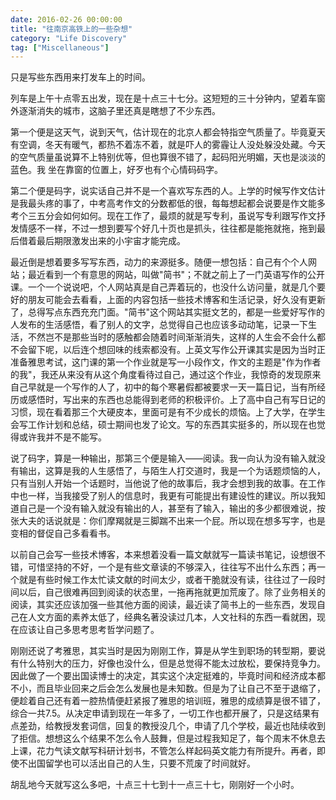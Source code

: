 ```yaml
---
date: 2016-02-26 00:00:00
title: "往南京高铁上的一些杂想"
category: "Life Discovery"
tag: ["Miscellaneous"]
---
```


只是写些东西用来打发车上的时间。

列车是上午十点零五出发，现在是十点三十七分。这短短的三十分钟内，望着车窗外逐渐消失的城市，这脑子里还真是瞎想了不少东西。

第一个便是这天气，说到天气，估计现在的北京人都会特指空气质量了。毕竟夏天有空调，冬天有暖气，都热不着冻不着，就是吓人的雾霾让人没处躲没处藏。今天的空气质量虽说算不上特别优等，但也算很不错了，起码阳光明媚，天也是淡淡的蓝色。我 坐在靠窗的位置上，好歹也有个心情码码字。

第二个便是码字，说实话自己并不是一个喜欢写东西的人。上学的时候写作文估计是我最头疼的事了，中考高考作文的分数都低的很，每每想起都会说要是作文能多考个三五分会如何如何。现在工作了，最烦的就是写专利，虽说写专利跟写作文抒发情感不一样，不过一想到要写个好几十页也是抓头，往往都是能拖就拖，拖到最后借着最后期限激发出来的小宇宙才能完成。

最近倒是想着要多写写东西，动力的来源挺多。随便一想包括：自己有个个人网站；最近看到一个有意思的网站，叫做"简书"；不就之前上了一门英语写作的公开课。一个一个说说吧，个人网站真是自己弄着玩的，也没什么访问量，就是几个要好的朋友可能会去看看，上面的内容包括一些技术博客和生活记录，好久没有更新了，总得写点东西充充门面。"简书"这个网站其实挺文艺的，都是一些爱好写作的人发布的生活感悟，看了别人的文字，总觉得自己也应该多动动笔，记录一下生活，不然岂不是那些当时的感触都会随着时间渐渐消失，这样的人生会不会什么都不会留下呢，以后连个想回味的线索都没有。上英文写作公开课其实是因为当时正准备雅思考试，这门课的第一个作业就是写一小段作文，作文的主题是"作为作者的我"，我还从来没有从这个角度看待过自己，通过这个作业，我惊奇的发现原来自己早就是一个写作的人了，初中的每个寒暑假都被要求一天一篇日记，当有所经历或感悟时，写出来的东西也总能得到老师的积极评价。上了高中自己有写日记的习惯，现在看着那三个大硬皮本，里面可是有不少成长的烦恼。上了大学，在学生会写工作计划和总结，硕士期间也发了论文。写的东西其实挺多的，所以现在也觉得或许我并不是不能写。

说了码字，算是一种输出，那第三个便是输入——阅读。我一向认为没有输入就没有输出，这算是我的人生感悟了，与陌生人打交道时，我是一个为话题烦恼的人，只有当别人开始一个话题时，当他说了他的故事后，我才会想到我的故事。在工作中也一样，当我接受了别人的信息时，我更有可能提出有建设性的建议。所以我知道自己是一个没有输入就没有输出的人，甚至有了输入，输出的多少都很难说，按张大夫的话说就是：你们摩羯就是三脚踹不出来一个屁。所以现在想多写字，也是变相的督促自己多看看书。

以前自己会写一些技术博客，本来想着没看一篇文献就写一篇读书笔记，设想很不错，可惜坚持的不好，一个是有些文章读的不够深入，往往写不出什么东西；再一个就是有些时候工作太忙读文献的时间太少，或者干脆就没有读，往往过了一段时间以后，自己很难再回到阅读的状态里，一拖再拖就更加荒废了。除了业务相关的阅读，其实还应该加强一些其他方面的阅读，最近读了简书上的一些东西，发现自己在人文方面的素养太低了，经典名著没读过几本，人文社科的东西一看就困，现在应该让自己多思考思考哲学问题了。

刚刚还说了考雅思，其实当时是因为刚刚工作，算是从学生到职场的转型期，要说有什么特别大的压力，好像也没什么，但是总觉得不能太过放松，要保持竞争力。因此做了一个要出国读博士的决定，其实这个决定挺难的，毕竟时间和经济成本都不小，而且毕业回来之后会怎么发展也是未知数。但是为了让自己不至于退缩了，便趁着自己还有着一腔热情便赶紧报了雅思的培训班，雅思的成绩算是很不错了，综合一共7.5。从决定申请到现在一年多了，一切工作也都开展了，只是这结果有点差劲，给教授发套词信，回复的教授没几个，申请了几个学校，最近也陆续收到了拒信。想想这么个结果不怎么令人鼓舞，但是过程我知足了，每个周末不休息去上课，花力气读文献写科研计划书，不管怎么样起码英文能力有所提升。再者，即使不出国留学也可以活出自己的人生，只要不荒废了时间就好。

胡乱地今天就写这么多吧，十点三十七到十一点三十七，刚刚好一个小时。